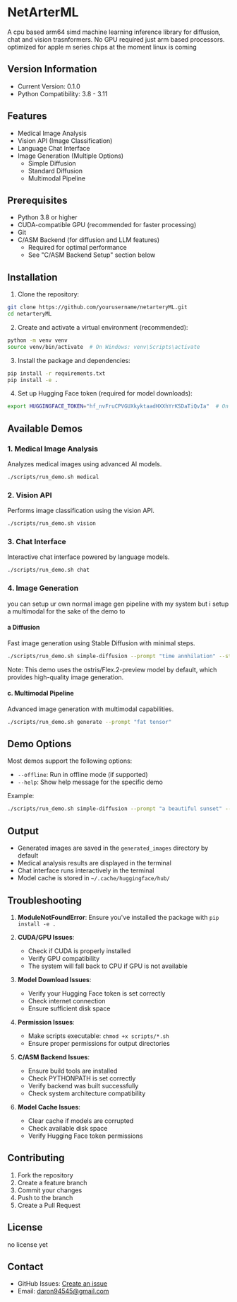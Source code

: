 # NetArterML
A cpu based arm64 simd machine learning inference library for diffusion, chat and vision trasnformers. No GPU required just arm based processors. optimized for apple m series chips at the moment linux is coming
## Version Information
- Current Version: 0.1.0
- Python Compatibility: 3.8 - 3.11


## Features

- Medical Image Analysis
- Vision API (Image Classification)
- Language Chat Interface
- Image Generation (Multiple Options)
  - Simple Diffusion
  - Standard Diffusion
  - Multimodal Pipeline

## Prerequisites

- Python 3.8 or higher
- CUDA-compatible GPU (recommended for faster processing)
- Git
- C/ASM Backend (for diffusion and LLM features)
  - Required for optimal performance
  - See "C/ASM Backend Setup" section below

## Installation

1. Clone the repository:
```bash
git clone https://github.com/yourusername/netarteryML.git
cd netarteryML
```

2. Create and activate a virtual environment (recommended):
```bash
python -m venv venv
source venv/bin/activate  # On Windows: venv\Scripts\activate
```

3. Install the package and dependencies:
```bash
pip install -r requirements.txt
pip install -e .
```

4. Set up Hugging Face token (required for model downloads):
```bash
export HUGGINGFACE_TOKEN="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"  # On Windows: set HUGGINGFACE_TOKEN=your_token_here
```



## Available Demos

### 1. Medical Image Analysis
Analyzes medical images using advanced AI models.
```bash
./scripts/run_demo.sh medical
```

### 2. Vision API
Performs image classification using the vision API.
```bash
./scripts/run_demo.sh vision
```

### 3. Chat Interface
Interactive chat interface powered by language models.
```bash
./scripts/run_demo.sh chat
```

### 4. Image Generation
you can setup ur own normal image gen pipeline with my system but i setup a multimodal for the sake of the demo to 

#### a  Diffusion
Fast image generation using Stable Diffusion with minimal steps.
```bash
./scripts/run_demo.sh simple-diffusion --prompt "time annhilation" --steps 15
```

Note: This demo uses the ostris/Flex.2-preview model by default, which provides high-quality image generation.

#### c. Multimodal Pipeline
Advanced image generation with multimodal capabilities.
```bash
./scripts/run_demo.sh generate --prompt "fat tensor" 
```

## Demo Options

Most demos support the following options:
- `--offline`: Run in offline mode (if supported)
- `--help`: Show help message for the specific demo

Example:
```bash
./scripts/run_demo.sh simple-diffusion --prompt "a beautiful sunset" --output "my_image.png"
```

## Output

- Generated images are saved in the `generated_images` directory by default
- Medical analysis results are displayed in the terminal
- Chat interface runs interactively in the terminal
- Model cache is stored in `~/.cache/huggingface/hub/`

## Troubleshooting

1. **ModuleNotFoundError**: Ensure you've installed the package with `pip install -e .`

2. **CUDA/GPU Issues**: 
   - Check if CUDA is properly installed
   - Verify GPU compatibility
   - The system will fall back to CPU if GPU is not available

3. **Model Download Issues**:
   - Verify your Hugging Face token is set correctly
   - Check internet connection
   - Ensure sufficient disk space

4. **Permission Issues**:
   - Make scripts executable: `chmod +x scripts/*.sh`
   - Ensure proper permissions for output directories

5. **C/ASM Backend Issues**:
   - Ensure build tools are installed
   - Check PYTHONPATH is set correctly
   - Verify backend was built successfully
   - Check system architecture compatibility

6. **Model Cache Issues**:
   - Clear cache if models are corrupted
   - Check available disk space
   - Verify Hugging Face token permissions

## Contributing

1. Fork the repository
2. Create a feature branch
3. Commit your changes
4. Push to the branch
5. Create a Pull Request

## License
no license yet 

## Contact

- GitHub Issues: [Create an issue](https://github.com/yourusername/netarterML/issues)
- Email: daron94545@gmail.com
